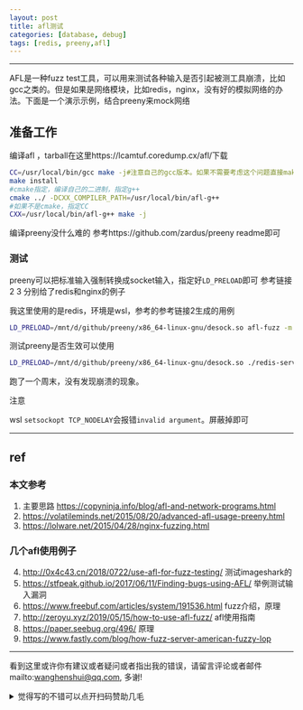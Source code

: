 ```yaml
---
layout: post
title: afl测试
categories: [database, debug]
tags: [redis, preeny,afl]
---
```



---



 AFL是一种fuzz test工具，可以用来测试各种输入是否引起被测工具崩溃，比如gcc之类的。但是如果是网络模块，比如redis，nginx，没有好的模拟网络的办法。下面是一个演示示例，结合preeny来mock网络

## 准备工作

编译afl ，tarball在这里https://lcamtuf.coredump.cx/afl/下载

```bash
CC=/usr/local/bin/gcc make -j#注意自己的gcc版本。如果不需要考虑这个问题直接make
make install
#cmake指定，编译自己的二进制，指定g++
cmake ../ -DCXX_COMPILER_PATH=/usr/local/bin/afl-g++
#如果不是cmake，指定CC
CXX=/usr/local/bin/afl-g++ make -j
```

编译preeny没什么难的 参考https://github.com/zardus/preeny readme即可

### 测试

preeny可以把标准输入强制转换成socket输入，指定好`LD_PRELOAD`即可 参考链接 2 3 分别给了redis和nginx的例子

我这里使用的是redis，环境是wsl，参考的参考链接2生成的用例

```bash
LD_PRELOAD=/mnt/d/github/preeny/x86_64-linux-gnu/desock.so afl-fuzz -m 8G -i fuzz_in -o fuzz_out/ ./redis-server
```



 测试preeny是否生效可以使用

```bash
LD_PRELOAD=/mnt/d/github/preeny/x86_64-linux-gnu/desock.so ./redis-server ./redis.conf  < set a b
```

跑了一个周末，没有发现崩溃的现象。



注意

wsl `setsockopt TCP_NODELAY`会报错`invalid argument`。屏蔽掉即可

---

## ref 

### 本文参考

1. 主要思路 https://copyninja.info/blog/afl-and-network-programs.html
2. https://volatileminds.net/2015/08/20/advanced-afl-usage-preeny.html
3. https://lolware.net/2015/04/28/nginx-fuzzing.html

### 几个afl使用例子

4. http://0x4c43.cn/2018/0722/use-afl-for-fuzz-testing/ 测试imageshark的
5. https://stfpeak.github.io/2017/06/11/Finding-bugs-using-AFL/ 举例测试输入漏洞
6. https://www.freebuf.com/articles/system/191536.html fuzz介绍，原理
7. http://zeroyu.xyz/2019/05/15/how-to-use-afl-fuzz/ afl使用指南
8. https://paper.seebug.org/496/ 原理
9. https://www.fastly.com/blog/how-fuzz-server-american-fuzzy-lop



---

看到这里或许你有建议或者疑问或者指出我的错误，请留言评论或者邮件mailto:wanghenshui@qq.com, 多谢! 
<details>
<summary>觉得写的不错可以点开扫码赞助几毛</summary>
<img src="https://wanghenshui.github.io/assets/wepay.png" alt="微信转账">
</details>